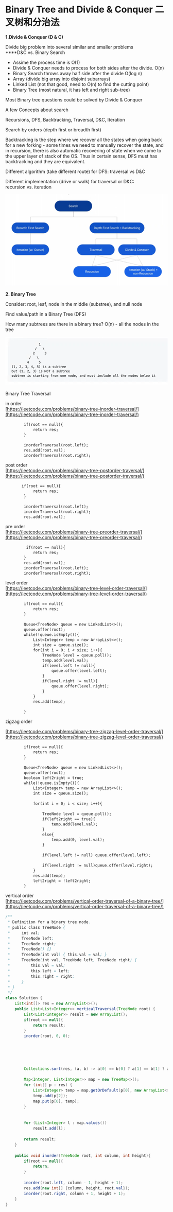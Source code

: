 # Binary Tree and Divide & Conquer 二叉树和分治法

**1.Divide & Conquer \(D & C\)**

Divide big problem into several similar and smaller problems   
****D&C vs. Binary Search

* Assime the process time is O\(1\)
* Divide & Conquer needs to process for both sides after the divide. O\(n\)
* Binary Search throws away half side after the divide O\(log n\)
* Array \(divide big array into disjoint subarrays\)
* Linked List \(not that good, need to O\(n\) to find the cutting point\)
* Binary Tree \(most natural, it has left and right sub-tree\)

Most Binary tree questions could be solved by Divide & Conquer

A few Concepts about search

Recursions, DFS, Backtracking, Traversal, D&C, Iteration

Search by orders \(depth first or breadth first\)

Backtracking is the step where we recover all the states when going back for a new forking - some times we need to manually recover the state, and in recursion, there is also automatic recovering of state when we come to the upper layer of stack of the OS. Thus in certain sense, DFS must has backtracking and they are equivalent.  
  
Different algorithm \(take different route\) for DFS: traversal vs D&C

Different implementation \(drive or walk\) for traversal or D&C:  
recursion vs. iteration

![](../.gitbook/assets/image%20%283%29.png)

**2. Binary Tree**

Consider: root, leaf, node in the middle \(substree\), and null node

Find value/path in a Binary Tree \(DFS\)

How many subtrees are there in a binary tree? O\(n\) - all the nodes in the tree  


![](../.gitbook/assets/image%20%285%29.png)

Binary Tree Traversal

in order  
[https://leetcode.com/problems/binary-tree-inorder-traversal/](https://leetcode.com/problems/binary-tree-inorder-traversal/)

```text
        if(root == null){
            return res;
        }
        
        inorderTraversal(root.left);
        res.add(root.val);
        inorderTraversal(root.right);
```

post order  
[https://leetcode.com/problems/binary-tree-postorder-traversal/](https://leetcode.com/problems/binary-tree-postorder-traversal/)

```text
       if(root == null){
            return res;
        }
        
        inorderTraversal(root.left);
        inorderTraversal(root.right);
        res.add(root.val);
```

pre order  
[https://leetcode.com/problems/binary-tree-preorder-traversal/](https://leetcode.com/problems/binary-tree-preorder-traversal/)

```text
         if(root == null){
            return res;
        }
        res.add(root.val);
        inorderTraversal(root.left);
        inorderTraversal(root.right);
```

level order  
[https://leetcode.com/problems/binary-tree-level-order-traversal/](https://leetcode.com/problems/binary-tree-level-order-traversal/)

```text
        if(root == null){
            return res;
        }
        
        Queue<TreeNode> queue = new LinkedList<>();
        queue.offer(root);
        while(!queue.isEmpty()){
            List<Integer> temp = new ArrayList<>();
            int size = queue.size();
            for(int i = 0; i < size; i++){
                TreeNode level = queue.poll();
                temp.add(level.val);
                if(level.left != null){
                    queue.offer(level.left);
                }
                if(level.right != null){
                    queue.offer(level.right);
                }
            }
            res.add(temp);
            
        }
```

zigzag order

[https://leetcode.com/problems/binary-tree-zigzag-level-order-traversal/](https://leetcode.com/problems/binary-tree-zigzag-level-order-traversal/)

```text
        if(root == null){
            return res;
        }
        
        Queue<TreeNode> queue = new LinkedList<>();
        queue.offer(root);
        boolean left2right = true;
        while(!queue.isEmpty()){
            List<Integer> temp = new ArrayList<>();
            int size = queue.size();
            
            for(int i = 0; i < size; i++){
                
                TreeNode level = queue.poll();
                if(left2right == true){
                    temp.add(level.val);
                }
                else{
                    temp.add(0, level.val);
                }
                
                if(level.left != null) queue.offer(level.left);
              
                if(level.right != null)queue.offer(level.right);
            }
            res.add(temp);
            left2right = !left2right;
        }
```

vertical order  
[https://leetcode.com/problems/vertical-order-traversal-of-a-binary-tree/](https://leetcode.com/problems/vertical-order-traversal-of-a-binary-tree/)

```java
/**
 * Definition for a binary tree node.
 * public class TreeNode {
 *     int val;
 *     TreeNode left;
 *     TreeNode right;
 *     TreeNode() {}
 *     TreeNode(int val) { this.val = val; }
 *     TreeNode(int val, TreeNode left, TreeNode right) {
 *         this.val = val;
 *         this.left = left;
 *         this.right = right;
 *     }
 * }
 */
class Solution {
    List<int[]> res = new ArrayList<>();
    public List<List<Integer>> verticalTraversal(TreeNode root) {
        List<List<Integer>> result = new ArrayList();
        if(root == null){
            return result;
        }
        inorder(root, 0, 0);
        
        
        
        
        
        Collections.sort(res, (a, b) -> a[0] == b[0] ? a[1] == b[1] ? a[2] - b[2] : a[1] - b[1] : a[0] - b[0]);

        Map<Integer, List<Integer>> map = new TreeMap<>();
        for (int[] p : res) {
            List<Integer> temp = map.getOrDefault(p[0], new ArrayList<>());
            temp.add(p[2]);
            map.put(p[0], temp);
        }

        
        for (List<Integer> l : map.values())
            result.add(l);
        
        return result;
    }
    
    public void inorder(TreeNode root, int column, int height){
        if(root == null){
            return;
        }
        
        inorder(root.left, column - 1, height + 1);
        res.add(new int[] {column, height, root.val});
        inorder(root.right, column + 1, height + 1);
    }
}
```




